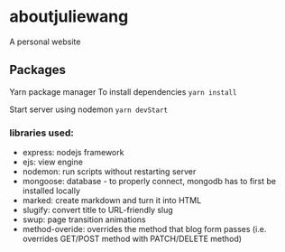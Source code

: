 # aboutjuliewang
A personal website 

## Packages 
Yarn package manager 
To install dependencies ```yarn install```

Start server using nodemon ```yarn devStart```

### libraries used:
* express: nodejs framework 
* ejs: view engine
* nodemon: run scripts without restarting server 
* mongoose: database - to properly connect, mongodb has to first be installed locally
* marked: create markdown and turn it into HTML
* slugify: convert title to URL-friendly slug
* swup: page transition animations 
* method-overide: overrides the method that blog form passes (i.e. overrides GET/POST method with PATCH/DELETE method)

